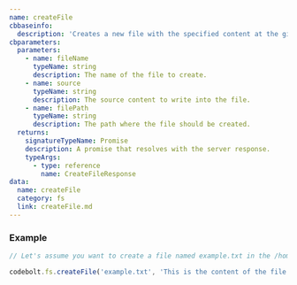```yaml
---
name: createFile
cbbaseinfo:
  description: 'Creates a new file with the specified content at the given path.'
cbparameters:
  parameters:
    - name: fileName
      typeName: string
      description: The name of the file to create.
    - name: source
      typeName: string
      description: The source content to write into the file.
    - name: filePath
      typeName: string
      description: The path where the file should be created.
  returns:
    signatureTypeName: Promise
    description: A promise that resolves with the server response.
    typeArgs:
      - type: reference
        name: CreateFileResponse
data:
  name: createFile
  category: fs
  link: createFile.md
---
```

<CBBaseInfo/> 
<CBParameters/>

### Example 

```js
// Let's assume you want to create a file named example.txt in the /home/user/documents directory with some content.

codebolt.fs.createFile('example.txt', 'This is the content of the file.', '/home/user/documents');